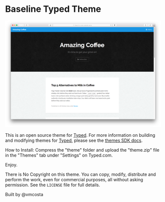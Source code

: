 # Baseline Typed Theme

![Baseline](screenshot.png?raw=true)

This is an open source theme for [Typed](http://typed.com). For more information on building and modifying themes for [Typed](http://typed.com), please see the [themes SDK docs](https://www.typed.com/docs/themes/latest).

How to Install:
Compress the "theme" folder and upload the "theme.zip" file in the "Themes" tab under "Settings" on Typed.com.

Enjoy.

There is No Copyright on this theme. You can copy, modify, distribute and perform the work, even for commercial purposes, all without asking permission. See the `LICENSE` file for full details.

Built by @vmcosta